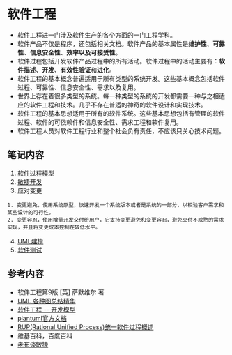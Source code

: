 # 软件工程
- 软件工程进一门涉及软件生产的各个方面的一门工程学科。
- 软件产品不仅是程序，还包括相关文档。软件产品的基本属性是**维护性**、**可靠性**、**信息安全性**、**效率以及可接受性**。
- 软件过程包括开发软件产品过程中的所有活动。软件过程中的活动主要有：**软件描述**、**开发**、**有效性验证**和**进化**。
- 软件工程的基本概念普遍适用于所有类型的系统开发。这些基本概念包括软件过程、可靠性、信息安全性、需求以及复用。
- 世界上存在着很多类型的系统。每一种类型的系统的开发都需要一种与之相适应的软件工程和技术。几乎不存在普适的神奇的软件设计和实现技术。
- 软件工程的基本思想适用于所有的软件系统。这些基本思想包括有管理的软件过程、软件的可依赖件和信息安全性、需求工程和软件复用。
- 软件工程人员对软件工程行业和整个社会负有责任，不应该只关心技术问题。

## 笔记内容
1. [软件过程模型](https://github.com/orochiZhang/software-engineering-note/blob/master/软件过程.md)
2. [敏捷开发](https://github.com/orochiZhang/software-engineering-note/blob/master/敏捷开发.md)
3. 应对变更
```
1. 变更避免，使用系统原型，快速开发一个系统版本或者是系统的一部分，以校验客户需求和某些设计的可行性。
2. 变更容忍，使用增量开发交付给用户，它支持变更避免和变更容忍，避免交付不成熟的需求实现，并且将变更成本控制在较低水平。
```
4. [UML建模](https://github.com/orochiZhang/software-engineering-note/blob/master/UML.md)
5. [软件测试]()


## 参考内容
- 软件工程第9版 [英] 萨默维尔 著
- [UML 各种图总结精华](https://zhuanlan.zhihu.com/p/44518805)
- [软件工程 -- 开发模型](https://www.cnblogs.com/kzang/archive/2012/07/06/2578835.html)
- [plantuml官方文档](http://plantuml.com/zh/index)
- [RUP(Rational Unified Process)统一软件过程概述](https://www.cnblogs.com/vettel/p/3503359.html)
- 维基百科，百度百科
- [老布谈敏捷](https://www.cnblogs.com/bootsagile/)
